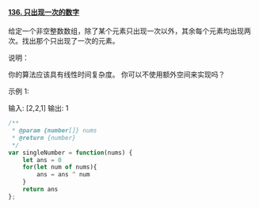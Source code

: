 #### [136. 只出现一次的数字](https://leetcode-cn.com/problems/single-number/)

给定一个非空整数数组，除了某个元素只出现一次以外，其余每个元素均出现两次。找出那个只出现了一次的元素。

说明：

你的算法应该具有线性时间复杂度。 你可以不使用额外空间来实现吗？

示例 1:

输入: [2,2,1]
输出: 1



```javascript
/**
 * @param {number[]} nums
 * @return {number}
 */
var singleNumber = function(nums) {
    let ans = 0
    for(let num of nums){
        ans = ans ^ num
    }
    return ans
};
```

